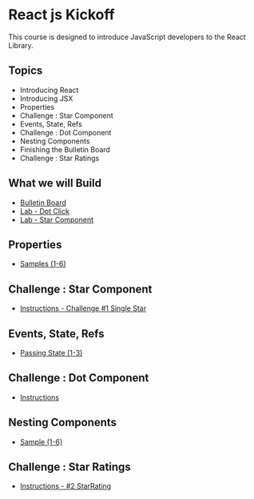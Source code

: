 React js Kickoff
================
This course is designed to introduce JavaScript developers to the React Library.

Topics
------
* Introducing React
* Introducing JSX
* Properties
* Challenge : Star Component
* Events, State, Refs
* Challenge : Dot Component
* Nesting Components
* Finishing the Bulletin Board
* Challenge : Star Ratings

What we will Build
----------
* [Bulletin Board](http://output.jsbin.com/nusune/1/quiet)
* [Lab - Dot Click](http://output.jsbin.com/vesayev/1/quiet)
* [Lab - Star Component](http://output.jsbin.com/moyiha/3/quiet)

Properties
----------
* [Samples (1-6)](http://jsbin.com/vumawu/1/edit?js,output)

Challenge : Star Component
----------
* [Instructions - Challenge #1 Single Star](https://github.com/MoonHighway/react-kickoff/tree/master/start-star-rating)

Events, State, Refs
----------
* [Passing State (1-3)](http://jsbin.com/xoqaki/1/edit?js)

Challenge : Dot Component
----------
* [Instructions](https://github.com/MoonHighway/react-kickoff/tree/master/start-dot)

Nesting Components
----------
* [Sample (1-6)](http://jsbin.com/lunoso/1/edit?js,output)

Challenge : Star Ratings
----------
* [Instructions - #2 StarRating](https://github.com/MoonHighway/react-kickoff/tree/master/start-star-rating)